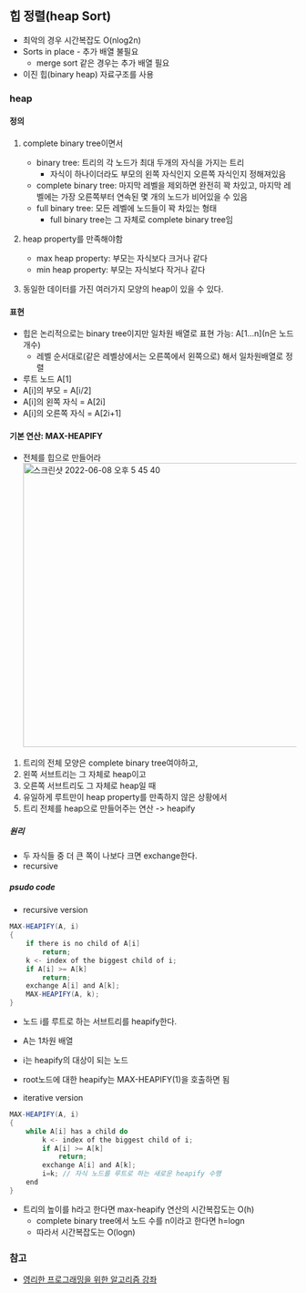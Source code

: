 ## 힙 정렬(heap Sort)

- 최악의 경우 시간복잡도 O(nlog2n)
- Sorts in place - 추가 배열 불필요
  - merge sort 같은 경우는 추가 배열 필요
- 이진 힙(binary heap) 자료구조를 사용

### heap

#### 정의

1. complete binary tree이면서

   - binary tree: 트리의 각 노드가 최대 두개의 자식을 가지는 트리
     - 자식이 하나이더라도 부모의 왼쪽 자식인지 오른쪽 자식인지 정해져있음
   - complete binary tree: 마지막 레벨을 제외하면 완전히 꽉 차있고, 마지막 레벨에는 가장 오른쪽부터 연속된 몇 개의 노드가 비어있을 수 있음
   - full binary tree: 모든 레벨에 노드들이 꽉 차있는 형태
     - full binary tree는 그 자체로 complete binary tree임

2. heap property를 만족해야함
   - max heap property: 부모는 자식보다 크거나 같다
   - min heap property: 부모는 자식보다 작거나 같다
3. 동일한 데이터를 가진 여러가지 모양의 heap이 있을 수 있다.

#### 표현

- 힙은 논리적으로는 binary tree이지만 일차원 배열로 표현 가능: A[1...n](n은 노드 개수)
  - 레벨 순서대로(같은 레벨상에서는 오른쪽에서 왼쪽으로) 해서 일차원배열로 정렬
- 루트 노드 A[1]
- A[i]의 부모 = A[i/2]
- A[i]의 왼쪽 자식 = A[2i]
- A[i]의 오른쪽 자식 = A[2i+1]

#### 기본 연산: MAX-HEAPIFY

- 전체를 힙으로 만들어라
  <img width="499" alt="스크린샷 2022-06-08 오후 5 45 40" src="https://user-images.githubusercontent.com/52994378/172573633-51226024-96c4-49bb-8af3-9098eacdfe7c.png">

1. 트리의 전체 모양은 complete binary tree여야하고,
2. 왼쪽 서브트리는 그 자체로 heap이고
3. 오른쪽 서브트리도 그 자체로 heap일 때
4. 유일하게 루트만이 heap property를 만족하지 않은 상황에서
5. 트리 전체를 heap으로 만들어주는 연산 -> heapify

##### 원리

- 두 자식들 중 더 큰 쪽이 나보다 크면 exchange한다.
- recursive

##### psudo code

- recursive version

```java
MAX-HEAPIFY(A, i)
{
    if there is no child of A[i]
        return;
    k <- index of the biggest child of i;
    if A[i] >= A[k]
        return;
    exchange A[i] and A[k];
    MAX-HEAPIFY(A, k);
}
```

- 노드 i를 루트로 하는 서브트리를 heapify한다.
- A는 1차원 배열
- i는 heapify의 대상이 되는 노드
- root노드에 대한 heapify는 MAX-HEAPIFY(1)을 호출하면 됨

- iterative version

```java
MAX-HEAPIFY(A, i)
{
    while A[i] has a child do
        k <- index of the biggest child of i;
        if A[i] >= A[k]
            return;
        exchange A[i] and A[k];
        i=k; // 자식 노드를 루트로 하는 새로운 heapify 수행
    end
}
```

- 트리의 높이를 h라고 한다면 max-heapify 연산의 시간복잡도는 O(h)
  - complete binary tree에서 노드 수를 n이라고 한다면 h=logn
  - 따라서 시간복잡도는 O(logn)

### 참고

- [영리한 프로그래밍을 위한 알고리즘 강좌](https://www.inflearn.com/course/%EC%95%8C%EA%B3%A0%EB%A6%AC%EC%A6%98-%EA%B0%95%EC%A2%8C)
